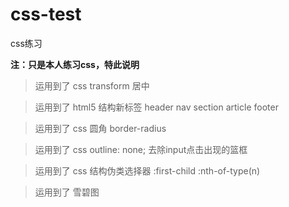 # css-test
css练习

**注：只是本人练习css，特此说明**

> 运用到了 css transform 居中


> 运用到了 html5 结构新标签 header nav  section article footer


> 运用到了 css 圆角 border-radius


> 运用到了 css outline: none; 去除input点击出现的篮框


> 运用到了 css 结构伪类选择器 :first-child  :nth-of-type(n)


> 运用到了 雪碧图
